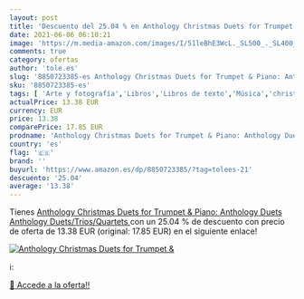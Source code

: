 ```yaml
---
layout: post
title: 'Descuento del 25.04 % en Anthology Christmas Duets for Trumpet & '
date: 2021-06-06 06:10:21
image: 'https://m.media-amazon.com/images/I/51leBhE3WcL._SL500_._SL400_.jpg'
comments: true
category: ofertas
author: 'tole.es'
slug: '8850723385-es Anthology Christmas Duets for Trumpet & Piano: Anthology...'
sku: '8850723385-es'
tags: [ 'Arte y fotografía','Libros','Libros de texto','Música','christmas', ]
actualPrice: 13.38 EUR
currency: EUR
price: 13.38
comparePrice: 17.85 EUR
prodname: 'Anthology Christmas Duets for Trumpet & Piano: Anthology Duets  Anthology Duets/Trios/Quartets '
country: 'es'
flag: '🇪🇸'
brand: ''
buyurl: 'https://www.amazon.es/dp/8850723385/?tag=tolees-21'
descuento: '25.04'
average: '13.38'
---
```


Tienes [Anthology Christmas Duets for Trumpet & Piano: Anthology Duets  Anthology Duets/Trios/Quartets ](https://www.amazon.es/dp/8850723385/?tag=tolees-21) con un 25.04 % de descuento con precio de oferta de 13.38 EUR (original: 17.85 EUR) en el siguiente enlace!

[![Anthology Christmas Duets for Trumpet & ](https://m.media-amazon.com/images/I/51leBhE3WcL._SL500_._SL400_.jpg)](https://www.amazon.es/dp/8850723385/?tag=tolees-21)

ℹ️:


[🛒 Accede a la oferta!!](https://www.amazon.es/dp/8850723385/?tag=tolees-21)
